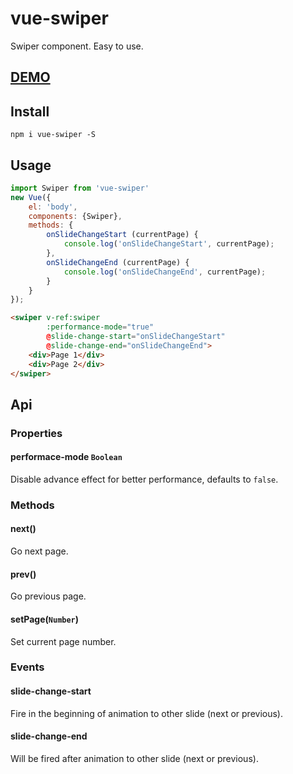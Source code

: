 # vue-swiper
Swiper component. Easy to use.
## [DEMO](http://weilao.github.io/vue-swiper/demo)
## Install
```
npm i vue-swiper -S
```

## Usage

```js
import Swiper from 'vue-swiper'
new Vue({
    el: 'body',
    components: {Swiper},
    methods: {
        onSlideChangeStart (currentPage) {
            console.log('onSlideChangeStart', currentPage);
        },
        onSlideChangeEnd (currentPage) {
            console.log('onSlideChangeEnd', currentPage);
        }
    }
});
```

```html
<swiper v-ref:swiper
        :performance-mode="true"
        @slide-change-start="onSlideChangeStart"
        @slide-change-end="onSlideChangeEnd">
    <div>Page 1</div>
    <div>Page 2</div>
</swiper>
```

## Api
### Properties

#### performace-mode `Boolean`

Disable advance effect for better performance, defaults to `false`.

### Methods
#### next()
Go next page.

#### prev()
Go previous page.

#### setPage(`Number`)
Set current page number.

### Events
#### slide-change-start
Fire in the beginning of animation to other slide (next or previous).
 
#### slide-change-end
Will be fired after animation to other slide (next or previous).
